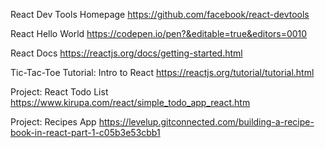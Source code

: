 React Dev Tools Homepage
https://github.com/facebook/react-devtools

React Hello World
https://codepen.io/pen?&editable=true&editors=0010

React Docs
https://reactjs.org/docs/getting-started.html

Tic-Tac-Toe Tutorial: Intro to React
https://reactjs.org/tutorial/tutorial.html

Project: React Todo List
https://www.kirupa.com/react/simple_todo_app_react.htm

Project: Recipes App
https://levelup.gitconnected.com/building-a-recipe-book-in-react-part-1-c05b3e53cbb1
